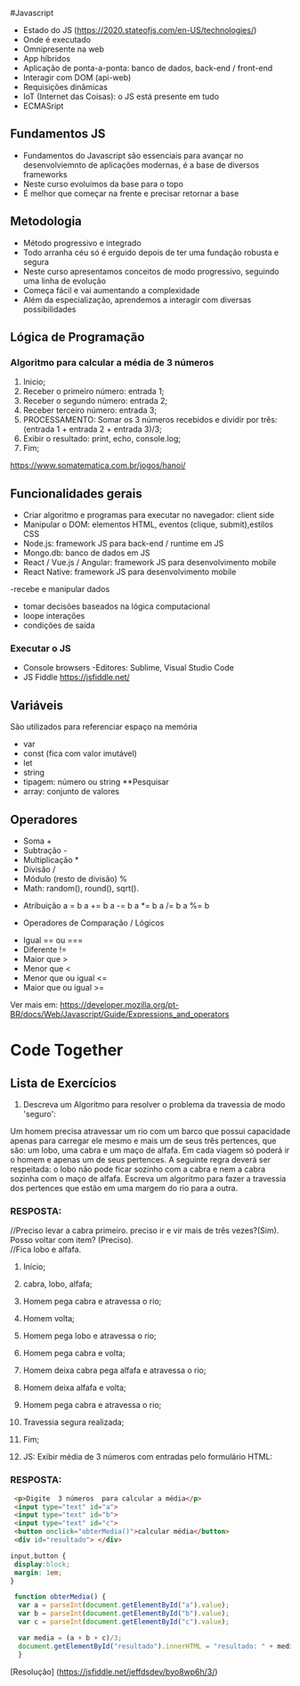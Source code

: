 #Javascript
- Estado do JS (https://2020.stateofjs.com/en-US/technologies/)
- Onde  é executado
- Omnipresente na web
- App híbridos
- Aplicação de ponta-a-ponta: banco de dados, back-end / front-end
- Interagir com DOM (api-web)
- Requisições dinâmicas
- IoT (Internet das Coisas): o JS está presente em tudo
- ECMASript

## Fundamentos JS
- Fundamentos do Javascript são essenciais para avançar no desenvolviemnto de aplicações modernas, é a base de diversos frameworks
- Neste curso evoluímos da base para o topo
- É melhor que começar na frente e precisar retornar a base

## Metodologia
- Método progressivo e integrado
- Todo arranha céu só é erguido depois de ter uma fundação robusta e segura
- Neste curso apresentamos conceitos de modo progressivo, seguindo uma linha de evolução
- Começa fácil e vai aumentando a complexidade
- Além da especialização, aprendemos a interagir com diversas possibilidades

## Lógica de Programação

### Algoritmo para calcular a média de 3 números
1. Inicio;
2. Receber o primeiro número: entrada 1;
3. Receber o segundo número: entrada 2;
4. Receber terceiro número: entrada 3;
5. PROCESSAMENTO: Somar os 3 números recebidos e dividir por três: (entrada 1 + entrada 2 + entrada 3)/3;
6. Exibir o resultado: print, echo, console.log;
7. Fim;

https://www.somatematica.com.br/jogos/hanoi/

## Funcionalidades gerais
- Criar algoritmo e programas para executar no navegador: client side
- Manipular o DOM: elementos HTML, eventos (clique, submit),estilos CSS
- Node.js: framework JS para back-end / runtime em JS
- Mongo.db: banco de dados em JS
- React / Vue.js / Angular: framework JS para desenvolvimento mobile
- React Native: framework JS para desenvolvimento mobile


-recebe e manipular dados
- tomar decisões baseados na lógica computacional
- loope interações
- condições de saída

### Executar o JS
- Console browsers
-Editores: Sublime, Visual Studio Code
- JS Fiddle https://jsfiddle.net/

## Variáveis
São utilizados para referenciar espaço na memória

- var
- const (fica com valor imutável)
- let
- string
- tipagem: número ou string **Pesquisar
- array: conjunto de valores

## Operadores
- Soma +
- Subtração -
- Multiplicação *
- Divisão /
- Módulo (resto de divisão) %
- Math: random(), round(), sqrt().

* Atribuição
a = b
a += b
a -= b
a *= b
a /= b
a %= b

* Operadores de Comparação / Lógicos
- Igual == ou ===
- Diferente !=
- Maior que >
- Menor que <
- Menor que ou igual <=
- Maior que ou igual >=

Ver mais em:
https://developer.mozilla.org/pt-BR/docs/Web/Javascript/Guide/Expressions_and_operators

# Code Together

## Lista de Exercícios

1. Descreva um Algoritmo para resolver o problema da travessia de modo 'seguro':

Um homem precisa atravessar um rio com um barco que possui capacidade apenas para carregar ele mesmo e mais um de seus três pertences, que são: um lobo, uma cabra e um maço de alfafa. Em cada viagem só poderá ir o homem e apenas um de seus pertences. A seguinte regra deverá ser respeitada: o lobo não pode ficar sozinho com a cabra e nem a cabra sozinha com o maço de alfafa. Escreva um algoritmo para fazer a travessia dos pertences que estão em uma margem do rio para a outra.

### RESPOSTA:
//Preciso levar a cabra primeiro. preciso ir e vir mais de três vezes?(Sim). Posso voltar com item? (Preciso).<br>
//Fica lobo e alfafa.

01. Início;
02. cabra, lobo, alfafa;
03. Homem pega cabra e atravessa o rio; 
04. Homem volta;
05. Homem pega lobo e atravessa o rio;
06. Homem pega cabra e volta;
07. Homem deixa cabra pega alfafa e atravessa o rio;
08. Homem deixa alfafa e volta; 
09. Homem pega cabra e atravessa o rio;
10. Travessia segura realizada;
11. Fim;

2. JS: Exibir média de 3 números com entradas pelo formulário HTML:

 ### RESPOSTA:

~~~html
 <p>Digite  3 números  para calcular a média</p>
 <input type="text" id="a">
 <input type="text" id="b">
 <input type="text" id="c">
 <button onclick="obterMedia()">calcular média</button>
 <div id="resultado"> </div>
 ~~~

 ~~~CSS
 input,button {
  display:block;
  margin: 1em;
}  
~~~

~~~javascript
 function obterMedia() {
  var a = parseInt(document.getElementById("a").value);
  var b = parseInt(document.getElementById("b").value);
  var c = parseInt(document.getElementById("c").value);

  var media = (a + b + c)/3;
  document.getElementById("resultado").innerHTML = "resultado: " + media;
  }
~~~

 [Resolução] (https://jsfiddle.net/jeffdsdev/byo8wp6h/3/)

